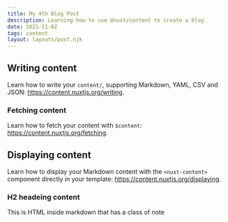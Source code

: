 ```yaml
---
title: My 4th Blog Post
description: Learning how to use @nuxt/content to create a blog
date: 2021-11-02
tags: content
layout: layouts/post.njk
---
```


## Writing content

Learn how to write your `content/`, supporting Markdown, YAML, CSV and JSON: https://content.nuxtjs.org/writing.

### Fetching content

Learn how to fetch your content with `$content`: https://content.nuxtjs.org/fetching.

## Displaying content

Learn how to display your Markdown content with the `<nuxt-content>` component directly in your template: https://content.nuxtjs.org/displaying.

### H2 headeing content

<div class="p-4 mb-4 text-white bg-blue-500">
  This is HTML inside markdown that has a class of note
</div>

